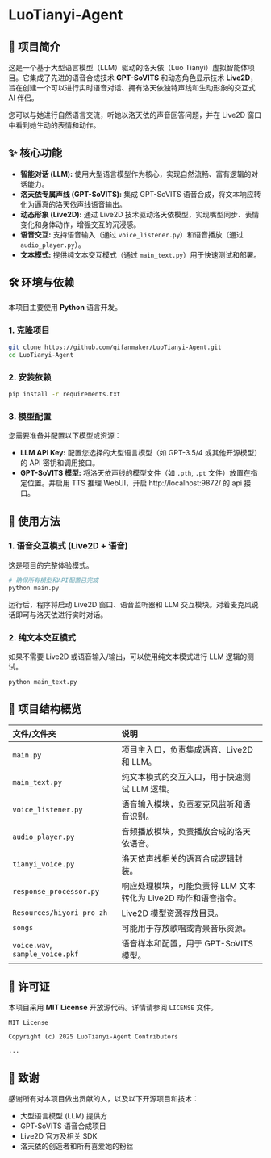 # LuoTianyi-Agent

[](https://www.google.com/search?q=https://github.com/qifanmaker/LuoTianyi-Agent/blob/main/LICENSE)
[](https://github.com/qifanmaker/LuoTianyi-Agent)

## 🌟 项目简介

这是一个基于大型语言模型（LLM）驱动的洛天依（Luo Tianyi）虚拟智能体项目。它集成了先进的语音合成技术 **GPT-SoVITS** 和动态角色显示技术 **Live2D**，旨在创建一个可以进行实时语音对话、拥有洛天依独特声线和生动形象的交互式 AI 伴侣。

您可以与她进行自然语言交流，听她以洛天依的声音回答问题，并在 Live2D 窗口中看到她生动的表情和动作。

## ✨ 核心功能

  * **智能对话 (LLM):** 使用大型语言模型作为核心，实现自然流畅、富有逻辑的对话能力。
  * **洛天依专属声线 (GPT-SoVITS):** 集成 GPT-SoVITS 语音合成，将文本响应转化为逼真的洛天依声线语音输出。
  * **动态形象 (Live2D):** 通过 Live2D 技术驱动洛天依模型，实现嘴型同步、表情变化和身体动作，增强交互的沉浸感。
  * **语音交互:** 支持语音输入（通过 `voice_listener.py`）和语音播放（通过 `audio_player.py`）。
  * **文本模式:** 提供纯文本交互模式（通过 `main_text.py`）用于快速测试和部署。

## 🛠️ 环境与依赖

本项目主要使用 **Python** 语言开发。

### 1\. 克隆项目

```bash
git clone https://github.com/qifanmaker/LuoTianyi-Agent.git
cd LuoTianyi-Agent
```

### 2\. 安装依赖

```bash
pip install -r requirements.txt
```

### 3\. 模型配置

您需要准备并配置以下模型或资源：

  * **LLM API Key:** 配置您选择的大型语言模型（如 GPT-3.5/4 或其他开源模型）的 API 密钥和调用接口。
  * **GPT-SoVITS 模型:** 将洛天依声线的模型文件（如 `.pth`, `.pt` 文件）放置在指定位置。并启用 TTS 推理 WebUI，开启 http://localhost:9872/ 的 api 接口。

## 🚀 使用方法

### 1\. 语音交互模式 (Live2D + 语音)

这是项目的完整体验模式。

```bash
# 确保所有模型和API配置已完成
python main.py
```

运行后，程序将启动 Live2D 窗口、语音监听器和 LLM 交互模块。对着麦克风说话即可与洛天依进行实时对话。

### 2\. 纯文本交互模式

如果不需要 Live2D 或语音输入/输出，可以使用纯文本模式进行 LLM 逻辑的测试。

```bash
python main_text.py
```

## 📂 项目结构概览

| 文件/文件夹 | 说明 |
| :--- | :--- |
| `main.py` | 项目主入口，负责集成语音、Live2D 和 LLM。 |
| `main_text.py` | 纯文本模式的交互入口，用于快速测试 LLM 逻辑。 |
| `voice_listener.py` | 语音输入模块，负责麦克风监听和语音识别。 |
| `audio_player.py` | 音频播放模块，负责播放合成的洛天依语音。 |
| `tianyi_voice.py` | 洛天依声线相关的语音合成逻辑封装。 |
| `response_processor.py` | 响应处理模块，可能负责将 LLM 文本转化为 Live2D 动作和语音指令。 |
| `Resources/hiyori_pro_zh` | Live2D 模型资源存放目录。 |
| `songs` | 可能用于存放歌唱或背景音乐资源。 |
| `voice.wav`, `sample_voice.pkf` | 语音样本和配置，用于 GPT-SoVITS 模型。 |

## 📜 许可证

本项目采用 **MIT License** 开放源代码。详情请参阅 `LICENSE` 文件。

```
MIT License

Copyright (c) 2025 LuoTianyi-Agent Contributors

...
```

## 💖 致谢

感谢所有对本项目做出贡献的人，以及以下开源项目和技术：

  * 大型语言模型 (LLM) 提供方
  * GPT-SoVITS 语音合成项目
  * Live2D 官方及相关 SDK
  * 洛天依的创造者和所有喜爱她的粉丝
